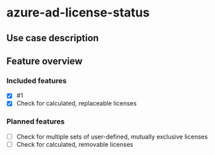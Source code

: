 # azure-ad-license-status

## Use case description

## Feature overview
### Included features
- [x] #1
- [x] Check for calculated, replaceable licenses
### Planned features
- [ ] Check for multiple sets of user-defined, mutually exclusive licenses
- [ ] Check for calculated, removable licenses
